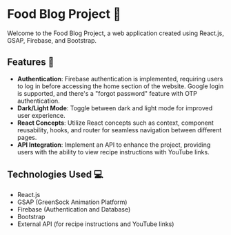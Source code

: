 # Food Blog Project 🍔

Welcome to the Food Blog Project, a web application created using React.js, GSAP, Firebase, and Bootstrap.

## Features 🌟

- **Authentication**: Firebase authentication is implemented, requiring users to log in before accessing the home section of the website. Google login is supported, and there's a "forgot password" feature with OTP authentication.
- **Dark/Light Mode**: Toggle between dark and light mode for improved user experience.
- **React Concepts**: Utilize React concepts such as context, component reusability, hooks, and router for seamless navigation between different pages.
- **API Integration**: Implement an API to enhance the project, providing users with the ability to view recipe instructions with YouTube links.

## Technologies Used 💻

- React.js
- GSAP (GreenSock Animation Platform)
- Firebase (Authentication and Database)
- Bootstrap
- External API (for recipe instructions and YouTube links)
